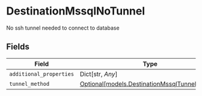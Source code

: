 # DestinationMssqlNoTunnel

No ssh tunnel needed to connect to database


## Fields

| Field                                                                                      | Type                                                                                       | Required                                                                                   | Description                                                                                |
| ------------------------------------------------------------------------------------------ | ------------------------------------------------------------------------------------------ | ------------------------------------------------------------------------------------------ | ------------------------------------------------------------------------------------------ |
| `additional_properties`                                                                    | Dict[str, *Any*]                                                                           | :heavy_minus_sign:                                                                         | N/A                                                                                        |
| `tunnel_method`                                                                            | [Optional[models.DestinationMssqlTunnelMethod]](../models/destinationmssqltunnelmethod.md) | :heavy_minus_sign:                                                                         | N/A                                                                                        |